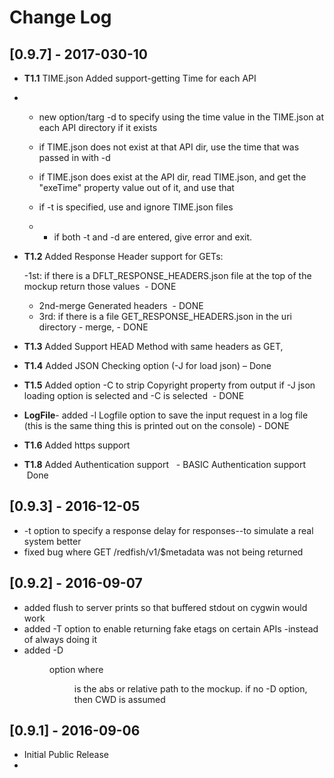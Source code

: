 
# Change Log

## [0.9.7] - 2017-030-10

- **T1.1** TIME.json  Added   support-getting Time for each API  

- - new      option/targ -d <dfltTime> to specify using the time value      in the TIME.json at each API directory if it exists

  - if      TIME.json does not exist at that API dir, use the time that was passed in      with -d

  - if      TIME.json does exist at the API dir, read TIME.json, and get the      "exeTime" property value out of it, and use that

  - if -t <time> is specified, use <time> and      ignore TIME.json files 

  - - if both       -t and -d are entered, give error and exit.

- **T1.2**  Added Response Header support for  GETs: 

  -1st: if      there is a DFLT_RESPONSE_HEADERS.json file at the top of the mockup      return those values  - DONE
  - 2nd-merge      Generated headers  - DONE
  - 3rd: if there is a file      GET_RESPONSE_HEADERS.json in the uri directory - merge, - DONE 

- **T1.3** Added  Support HEAD Method with same headers as GET,

- **T1.4** Added JSON Checking option (-J for     load json) – Done

- **T1.5** Added option -C to strip Copyright     property from output if -J json loading option is selected and -C is     selected  - DONE
- **LogFile**-  added -l Logfile option to save the     input request in a log file (this is the same thing this is printed out on     the console) - DONE

- **T1.6** Added https support 

- **T1.8** Added Authentication support   - BASIC Authentication support  Done





## [0.9.3] - 2016-12-05

- -t <responseTime> option to specify a response delay for responses--to simulate a real system better
- fixed bug where GET /redfish/v1/$metadata was not being returned

## [0.9.2] - 2016-09-07
- added flush to server prints so that buffered stdout on cygwin would work
- added -T option to enable returning fake etags on certain APIs -instead of always doing it
- added -D <dir>  option  where <dir> is the abs or relative path to the mockup.  if no -D option, then CWD is assumed

## [0.9.1] - 2016-09-06
- Initial Public Release
- ​
